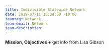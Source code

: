```yaml
---
title: Indivisible Statewide Network
date: 2019-07-11 15:34:00 -10:00
teamtag: Network
team-email: Network
team-description: 
---
```


**Mission, Objectives +** get info from Lisa Gibson
